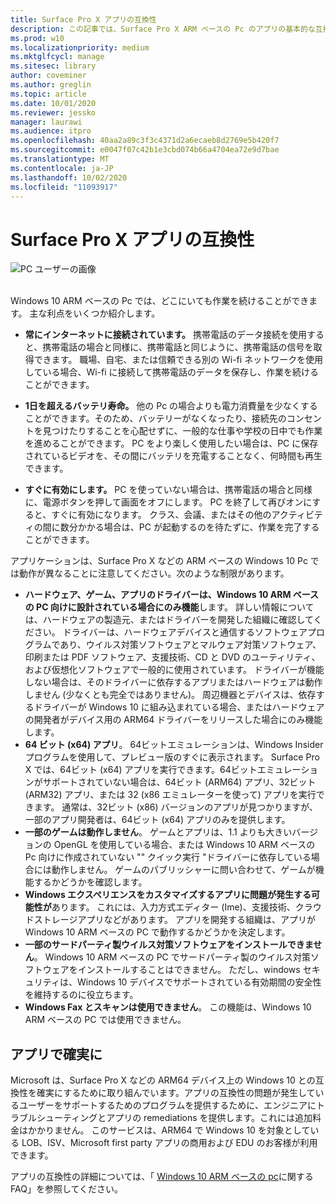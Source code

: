 ```yaml
---
title: Surface Pro X アプリの互換性
description: この記事では、Surface Pro X ARM ベースの Pc のアプリの基本的な互換性情報について説明します。
ms.prod: w10
ms.localizationpriority: medium
ms.mktglfcycl: manage
ms.sitesec: library
author: coveminer
ms.author: greglin
ms.topic: article
ms.date: 10/01/2020
ms.reviewer: jessko
manager: laurawi
ms.audience: itpro
ms.openlocfilehash: 40aa2a89c3f3c4371d2a6ecaeb8d2769e5b420f7
ms.sourcegitcommit: e0047f07c42b1e3cbd074b66a4704ea72e9d7bae
ms.translationtype: MT
ms.contentlocale: ja-JP
ms.lasthandoff: 10/02/2020
ms.locfileid: "11093917"
---
```

# Surface Pro X アプリの互換性



 ![PC ユーザーの画像](images/4527790_en_4.png)<br><br>



Windows 10 ARM ベースの Pc では、どこにいても作業を続けることができます。 主な利点をいくつか紹介します。

- **常にインターネットに接続されています。** 携帯電話のデータ接続を使用すると、携帯電話の場合と同様に、携帯電話と同じように、携帯電話の信号を取得できます。 職場、自宅、または信頼できる別の Wi-fi ネットワークを使用している場合、Wi-fi に接続して携帯電話のデータを保存し、作業を続けることができます。

- **1日を超えるバッテリ寿命。**  他の Pc の場合よりも電力消費量を少なくすることができます。そのため、バッテリーがなくなったり、接続先のコンセントを見つけたりすることを心配せずに、一般的な仕事や学校の日中でも作業を進めることができます。 PC をより楽しく使用したい場合は、PC に保存されているビデオを、その間にバッテリを充電することなく、何時間も再生できます。

- **すぐに有効にします。** PC を使っていない場合は、携帯電話の場合と同様に、電源ボタンを押して画面をオフにします。 PC を終了して再びオンにすると、すぐに有効になります。 クラス、会議、またはその他のアクティビティの間に数分かかる場合は、PC が起動するのを待たずに、作業を完了することができます。

アプリケーションは、Surface Pro X などの ARM ベースの Windows 10 Pc では動作が異なることに注意してください。次のような制限があります。

- **ハードウェア、ゲーム、アプリのドライバーは、Windows 10 ARM ベースの PC 向けに設計されている場合にのみ機能**します。 詳しい情報については、ハードウェアの製造元、またはドライバーを開発した組織に確認してください。 ドライバーは、ハードウェアデバイスと通信するソフトウェアプログラムであり、ウイルス対策ソフトウェアとマルウェア対策ソフトウェア、印刷または PDF ソフトウェア、支援技術、CD と DVD のユーティリティ、および仮想化ソフトウェアで一般的に使用されています。 ドライバーが機能しない場合は、そのドライバーに依存するアプリまたはハードウェアは動作しません (少なくとも完全ではありません)。 周辺機器とデバイスは、依存するドライバーが Windows 10 に組み込まれている場合、またはハードウェアの開発者がデバイス用の ARM64 ドライバーをリリースした場合にのみ機能します。
- **64 ビット (x64) アプリ**。 64ビットエミュレーションは、Windows Insider プログラムを使用して、プレビュー版のすぐに表示されます。 Surface Pro X では、64ビット (x64) アプリを実行できます。64ビットエミュレーションがサポートされていない場合は、64ビット (ARM64) アプリ、32ビット (ARM32) アプリ、または 32 (x86 エミュレーターを使って) アプリを実行できます。 通常は、32ビット (x86) バージョンのアプリが見つかりますが、一部のアプリ開発者は、64ビット (x64) アプリのみを提供します。
- **一部のゲームは動作しません**。 ゲームとアプリは、1.1 よりも大きいバージョンの OpenGL を使用している場合、または Windows 10 ARM ベースの Pc 向けに作成されていない "" クイック実行 "ドライバーに依存している場合には動作しません。 ゲームのパブリッシャーに問い合わせて、ゲームが機能するかどうかを確認します。
- **Windows エクスペリエンスをカスタマイズするアプリに問題が発生する可能性が**あります。 これには、入力方式エディター (Ime)、支援技術、クラウドストレージアプリなどがあります。 アプリを開発する組織は、アプリが Windows 10 ARM ベースの PC で動作するかどうかを決定します。
- **一部のサードパーティ製ウイルス対策ソフトウェアをインストールできません**。 Windows 10 ARM ベースの PC でサードパーティ製のウイルス対策ソフトウェアをインストールすることはできません。 ただし、windows セキュリティは、Windows 10 デバイスでサポートされている有効期間の安全性を維持するのに役立ちます。
- **Windows Fax とスキャンは使用できません**。 この機能は、Windows 10 ARM ベースの PC では使用できません。

## アプリで確実に

Microsoft は、Surface Pro X などの ARM64 デバイス上の Windows 10 との互換性を確実にするために取り組んでいます。アプリの互換性の問題が発生しているユーザーをサポートするためのプログラムを提供するために、エンジニアにトラブルシューティングとアプリの remediations を提供します。これには追加料金はかかりません。 このサービスは、ARM64 で Windows 10 を対象としている LOB、ISV、Microsoft first party アプリの商用および EDU のお客様が利用できます。 

アプリの互換性の詳細については、「 [Windows 10 ARM ベースの pc](https://support.microsoft.com/en-us/help/4521606)に関する FAQ」を参照してください。
